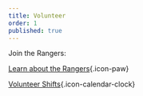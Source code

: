 ```yaml
---
title: Volunteer
order: 1
published: true
---
```


<!--Big Bad Con is a purely volunteer run organization. Starting in early 2023 we'll re-open recruitment for Rangers. Check back here to join the team!--> 

Join the Rangers:

[Learn about the Rangers](https://www.bigbadcon.com/rangers/){.icon-paw}

[Volunteer Shifts](https://www.bigbadcon.com/volunteer-shifts/){.icon-calendar-clock}

<!--[Sign up to help!](https://www.bigbadcon.com/volunteer-shifts/){.icon-pencil-square}--> 
